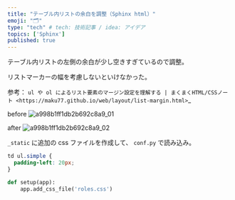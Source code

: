 ```yaml
---
title: "テーブル内リストの余白を調整（Sphinx html）"
emoji: "🗂"
type: "tech" # tech: 技術記事 / idea: アイデア
topics: ['Sphinx']
published: true
---
```


テーブル内リストの左側の余白が少し空きすぎているので調整。

リストマーカーの幅を考慮しないといけなかった。

参考： `ul や ol によるリスト要素のマージン設定を理解する | まくまくHTML/CSSノート <https://maku77.github.io/web/layout/list-margin.html>`_

before
![a998b1ff1db2b692c8a9_01](https://user-images.githubusercontent.com/99910/116774478-cb264a80-aa97-11eb-8030-32a27b9bdc99.png)

after
![a998b1ff1db2b692c8a9_02](https://user-images.githubusercontent.com/99910/116774489-d1b4c200-aa97-11eb-9a8a-2b45d3d9f33f.png)

`_static` に追加の css ファイルを作成して、 `conf.py` で読み込み。

```css:add_style.css
td ul.simple {
  padding-left: 20px;
}
```

```python:conf.py
def setup(app):
    app.add_css_file('roles.css')
```


